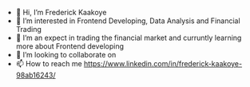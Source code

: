 - 👋 Hi, I’m Frederick Kaakoye
- 👀 I’m interested in Frontend Developing, Data Analysis and Financial Trading
- 🌱 I’m an expect in trading the financial market and curruntly learning more about Frontend developing
- 💞️ I’m looking to collaborate on 
- 📫 How to reach me
  https://www.linkedin.com/in/frederick-kaakoye-98ab16243/

<!---
freddkaye/freddkaye is a ✨ special ✨ repository because its `README.md` (this file) appears on your GitHub profile.
You can click the Preview link to take a look at your changes.
--->
